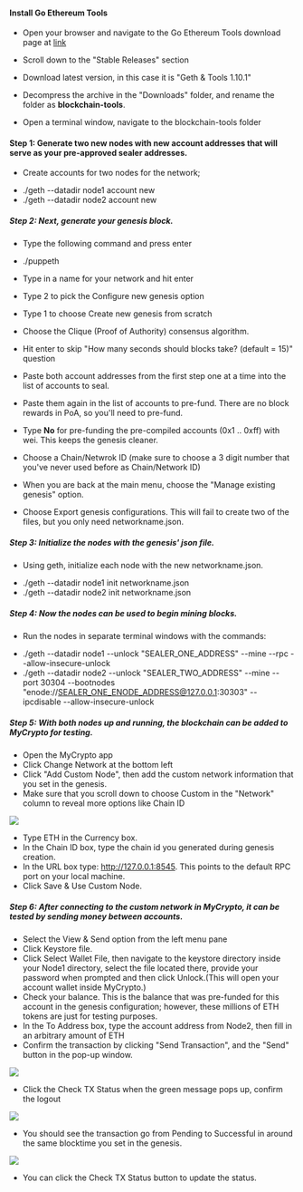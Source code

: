 
#### Install Go Ethereum Tools

* Open your browser and navigate to the Go Ethereum Tools download page at [link](https://geth.ethereum.org/downloads/)

* Scroll down to the "Stable Releases" section

* Download latest version, in this case it is "Geth & Tools 1.10.1" 

* Decompress the archive in the "Downloads" folder, and rename the folder as **blockchain-tools**. 

* Open a terminal window, navigate to the blockchain-tools folder

#### Step 1: Generate two new nodes with new account addresses that will serve as your pre-approved sealer addresses.

* Create accounts for two nodes for the network;

- ./geth --datadir node1 account new
- ./geth --datadir node2 account new

##### Step 2: Next, generate your genesis block.

* Type the following command and press enter
 
 - ./puppeth

* Type in a name for your network and hit enter

* Type 2 to pick the Configure new genesis option
* Type 1 to choose Create new genesis from scratch
* Choose the Clique (Proof of Authority) consensus algorithm.
* Hit enter to skip "How many seconds should blocks take? (default = 15)" question

* Paste both account addresses from the first step one at a time into the list of accounts to seal. 

* Paste them again in the list of accounts to pre-fund. There are no block rewards in PoA, so you'll need to pre-fund.

* Type **No** for pre-funding the pre-compiled accounts (0x1 .. 0xff) with wei. This keeps the genesis cleaner.

* Choose a Chain/Netwrok ID (make sure to choose a 3 digit number that you've never used before as Chain/Network ID)

* When you are back at the main menu, choose the "Manage existing genesis" option.

* Choose Export genesis configurations. This will fail to create two of the files, but you only need networkname.json.

##### Step 3: Initialize the nodes with the genesis' json file.

* Using geth, initialize each node with the new networkname.json.

- ./geth --datadir node1 init networkname.json
- ./geth --datadir node2 init networkname.json

##### Step 4: Now the nodes can be used to begin mining blocks.

* Run the nodes in separate terminal windows with the commands:

- ./geth --datadir node1 --unlock "SEALER_ONE_ADDRESS" --mine --rpc --allow-insecure-unlock
- ./geth --datadir node2 --unlock "SEALER_TWO_ADDRESS" --mine --port 30304 --bootnodes "enode://SEALER_ONE_ENODE_ADDRESS@127.0.0.1:30303" --ipcdisable --allow-insecure-unlock
  
##### Step 5: With both nodes up and running, the blockchain can be added to MyCrypto for testing.

* Open the MyCrypto app
* Click Change Network at the bottom left
* Click "Add Custom Node", then add the custom network information that you set in the genesis.
* Make sure that you scroll down to choose Custom in the "Network" column to reveal more options like Chain ID

![](https://github.com/[havvavural]/[blockchain-homework]/blob/[main]/custom_node.png?raw=true)

* Type ETH in the Currency box.
* In the Chain ID box, type the chain id you generated during genesis creation.
* In the URL box type: http://127.0.0.1:8545.  This points to the default RPC port on your local machine.
* Click Save & Use Custom Node.

##### Step 6: After connecting to the custom network in MyCrypto, it can be tested by sending money between accounts.

* Select the View & Send option from the left menu pane
* Click Keystore file.
* Click Select Wallet File, then navigate to the keystore directory inside your Node1 directory, select the file located there, provide your password when prompted and then click Unlock.(This will open your account wallet inside MyCrypto.)
* Check your balance. This is the balance that was pre-funded for this account in the genesis configuration; however, these millions of ETH tokens are just for testing purposes.
* In the To Address box, type the account address from Node2, then fill in an arbitrary amount of ETH
* Confirm the transaction by clicking "Send Transaction", and the "Send" button in the pop-up window.

![](https://github.com/havvavural/blockchain-homework/blob/main/screenshots/number_of_ETH_sent.png)

* Click the Check TX Status when the green message pops up, confirm the logout

![](https://github.com/havvavural/blockchain-homework/blob/main/screenshots/TX_hash.png)

* You should see the transaction go from Pending to Successful in around the same blocktime you set in the genesis.

![](https://github.com/havvavural/blockchain-homework/blob/main/screenshots/transaction_pending.png)

* You can click the Check TX Status button to update the status.











